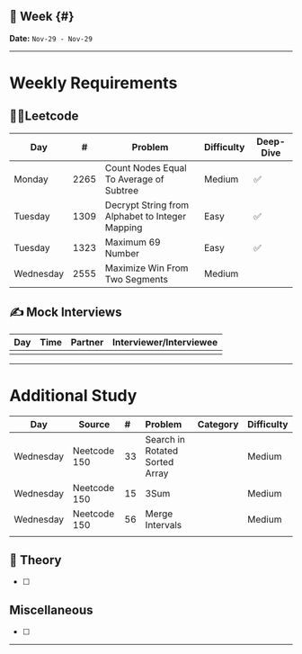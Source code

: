 ## 📅 Week {#} 
**Date:** `Nov-29 - Nov-29`

---
# Weekly Requirements
## 👨‍💻Leetcode  
| **Day**   | #    | **Problem**                                     | **Difficulty** | **Deep-Dive** |
| --------- | ---- | ----------------------------------------------- | -------------- | ------------- |
| Monday    | 2265 | Count Nodes Equal To Average of Subtree         | Medium         | ✅             |
| Tuesday   | 1309 | Decrypt String from Alphabet to Integer Mapping | Easy           | ✅             |
| Tuesday   | 1323 | Maximum 69 Number                               | Easy           | ✅             |
| Wednesday | 2555 | Maximize Win From Two Segments                  | Medium         |               |
## ✍️ Mock Interviews  
| **Day** | **Time** | **Partner** | **Interviewer/Interviewee** |
| ------- | -------- | ----------- | --------------------------- |
|         |          |             |                             |

---
# Additional Study
| **Day**   | Source       | #   | **Problem**                    | Category | Difficulty |
| --------- | ------------ | :-- | :----------------------------- | -------- | ---------- |
| Wednesday | Neetcode 150 | 33  | Search in Rotated Sorted Array |          | Medium     |
| Wednesday | Neetcode 150 | 15  | 3Sum                           |          | Medium     |
| Wednesday | Neetcode 150 | 56  | Merge Intervals                |          | Medium     |
|           |              |     |                                |          |            |
## 🧮 Theory  

- [ ] 
## Miscellaneous

- [ ] 

---